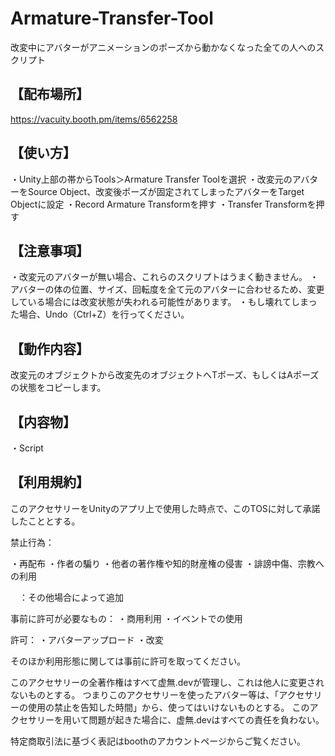 # Armature-Transfer-Tool
改変中にアバターがアニメーションのポーズから動かなくなった全ての人へのスクリプト

## 【配布場所】
https://vacuity.booth.pm/items/6562258
## 【使い方】
・Unity上部の帯からTools＞Armature Transfer Toolを選択
・改変元のアバターをSource Object、改変後ポーズが固定されてしまったアバターをTarget Objectに設定
・Record Armature Transformを押す
・Transfer Transformを押す

## 【注意事項】
・改変元のアバターが無い場合、これらのスクリプトはうまく動きません。
・アバターの体の位置、サイズ、回転度を全て元のアバターに合わせるため、変更している場合には改変状態が失われる可能性があります。
・もし壊れてしまった場合、Undo（Ctrl+Z）を行ってください。


## 【動作内容】
改変元のオブジェクトから改変先のオブジェクトへTポーズ、もしくはAポーズの状態をコピーします。

## 【内容物】
・Script

## 【利用規約】
このアクセサリーをUnityのアプリ上で使用した時点で、このTOSに対して承諾したこととする。

禁止行為：

・再配布
・作者の騙り
・他者の著作権や知的財産権の侵害
・誹謗中傷、宗教への利用

　：その他場合によって追加

事前に許可が必要なもの：
・商用利用
・イベントでの使用

許可：
・アバターアップロード
・改変

そのほか利用形態に関しては事前に許可を取ってください。


このアクセサリーの全著作権はすべて虚無.devが管理し、これは他人に変更されないものとする。
つまりこのアクセサリーを使ったアバター等は、「アクセサリーの使用の禁止を告知した時間」から、使ってはいけないものとする。
このアクセサリーを用いて問題が起きた場合に、虚無.devはすべての責任を負わない。

特定商取引法に基づく表記はboothのアカウントページからご覧ください。
